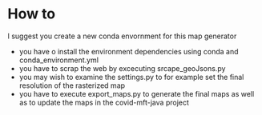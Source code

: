 # How to
I suggest you create a new conda envornment for this map generator

- you have o install the environment dependencies using conda and conda_environment.yml
- you have to scrap the web by excecuting srcape_geoJsons.py
- you may wish to examine the settings.py to for example set the final resolution of the rasterized map
- you have to execute export_maps.py to generate the final maps as well as to update the maps in the covid-mft-java project